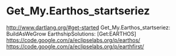 Get_My.Earthos_startseriez
==========================
http://www.dartlang.org/#get-started
Get_My.Earthos_startseriez: BuildAsWeGrow EarthshipSolutions: [Get:EARTHOS]
https://code.google.com/a/eclipselabs.org/p/earthos/
https://code.google.com/a/eclipselabs.org/p/earthfirst/
